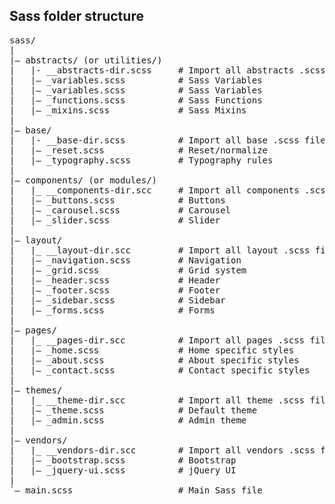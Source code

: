## Sass folder structure
<pre>
sass/
|
|– abstracts/ (or utilities/)
|   |- __abstracts-dir.scss     # Import all abstracts .scss files
|   |– _variables.scss          # Sass Variables
|   |– _variables.scss          # Sass Variables
|   |– _functions.scss          # Sass Functions
|   |– _mixins.scss             # Sass Mixins
|
|– base/
|   |- __base-dir.scss          # Import all base .scss files
|   |– _reset.scss              # Reset/normalize
|   |– _typography.scss         # Typography rules
|
|– components/ (or modules/)
|   |_ __components-dir.scc     # Import all components .scss files
|   |– _buttons.scss            # Buttons
|   |– _carousel.scss           # Carousel
|   |– _slider.scss             # Slider
|
|– layout/
|   |_ __layout-dir.scc         # Import all layout .scss files
|   |– _navigation.scss         # Navigation
|   |– _grid.scss               # Grid system
|   |– _header.scss             # Header
|   |– _footer.scss             # Footer
|   |– _sidebar.scss            # Sidebar
|   |– _forms.scss              # Forms
|
|– pages/
|   |_ __pages-dir.scc          # Import all pages .scss files
|   |– _home.scss               # Home specific styles
|   |– _about.scss              # About specific styles
|   |– _contact.scss            # Contact specific styles
|
|– themes/
|   |_ __theme-dir.scc          # Import all theme .scss files
|   |– _theme.scss              # Default theme
|   |– _admin.scss              # Admin theme
|
|– vendors/
|   |_ __vendors-dir.scc        # Import all vendors .scss files
|   |– _bootstrap.scss          # Bootstrap
|   |– _jquery-ui.scss          # jQuery UI
|
`– main.scss                    # Main Sass file
</pre>

